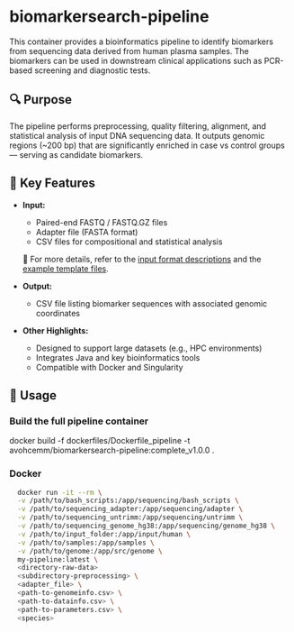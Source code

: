 # biomarkersearch-pipeline

This container provides a bioinformatics pipeline to identify biomarkers from sequencing data derived from human plasma samples. The biomarkers can be used in downstream clinical applications such as PCR-based screening and diagnostic tests.

## 🔍 Purpose

The pipeline performs preprocessing, quality filtering, alignment, and statistical analysis of input DNA sequencing data. It outputs genomic regions (\~200 bp) that are significantly enriched in case vs control groups — serving as candidate biomarkers.

## 🧪 Key Features

* **Input:**
  - Paired-end FASTQ / FASTQ.GZ files  
  - Adapter file (FASTA format)  
  - CSV files for compositional and statistical analysis  

  📎 For more details, refer to the [input format descriptions](docs/input_formats.md) and the [example template files](templates).

* **Output:**  
  - CSV file listing biomarker sequences with associated genomic coordinates

* **Other Highlights:**  
  - Designed to support large datasets (e.g., HPC environments)  
  - Integrates Java and key bioinformatics tools  
  - Compatible with Docker and Singularity

## 🚀 Usage

### Build the full pipeline container
docker build -f dockerfiles/Dockerfile_pipeline -t avohcemm/biomarkersearch-pipeline:complete_v1.0.0 .

### Docker

```bash
  docker run -it --rm \
  -v /path/to/bash_scripts:/app/sequencing/bash_scripts \
  -v /path/to/sequencing_adapter:/app/sequencing/adapter \
  -v /path/to/sequencing_untrimm:/app/sequencing/untrimm \
  -v /path/to/sequencing_genome_hg38:/app/sequencing/genome_hg38 \
  -v /path/to/input_folder:/app/input/human \
  -v /path/to/samples:/app/samples \
  -v /path/to/genome:/app/src/genome \
  my-pipeline:latest \
  <directory-raw-data>
  <subdirectory-preprocessing> \
  <adapter_file> \
  <path-to-genomeinfo.csv> \
  <path-to-datainfo.csv> \
  <path-to-parameters.csv> \
  <species>
```
